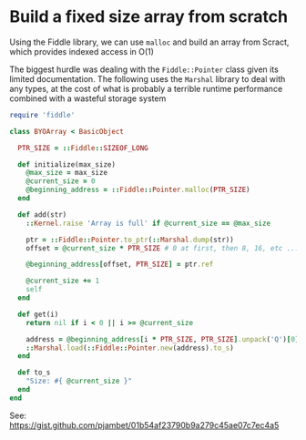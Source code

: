 # Build a fixed size array from scratch

Using the Fiddle library, we can use `malloc` and build an array from Scract,
which provides indexed access in O(1)

The biggest hurdle was dealing with the `Fiddle::Pointer` class given its
limited documentation. The following uses the `Marshal` library to deal with
any types, at the cost of what is probably a terrible runtime performance
combined with a wasteful storage system

```ruby
require 'fiddle'

class BYOArray < BasicObject

  PTR_SIZE = ::Fiddle::SIZEOF_LONG

  def initialize(max_size)
    @max_size = max_size
    @current_size = 0
    @beginning_address = ::Fiddle::Pointer.malloc(PTR_SIZE)
  end

  def add(str)
    ::Kernel.raise 'Array is full' if @current_size == @max_size

    ptr = ::Fiddle::Pointer.to_ptr(::Marshal.dump(str))
    offset = @current_size * PTR_SIZE # 0 at first, then 8, 16, etc ...

    @beginning_address[offset, PTR_SIZE] = ptr.ref

    @current_size += 1
    self
  end

  def get(i)
    return nil if i < 0 || i >= @current_size

    address = @beginning_address[i * PTR_SIZE, PTR_SIZE].unpack('Q')[0]
    ::Marshal.load(::Fiddle::Pointer.new(address).to_s)
  end

  def to_s
    "Size: #{ @current_size }"
  end
end
```

See: https://gist.github.com/pjambet/01b54af23790b9a279c45ae07c7ec4a5
